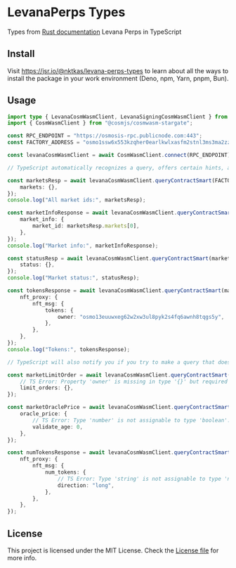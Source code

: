 # LevanaPerps Types

Types from [Rust documentation](https://apidocs.levana.finance/msg/doc/levana_perpswap_cosmos_msg/index.html) Levana Perps in TypeScript

## Install
Visit https://jsr.io/@nktkas/levana-perps-types to learn about all the ways to install the package in your work environment (Deno, npm, Yarn, pnpm, Bun).

## Usage

```typescript
import type { LevanaCosmWasmClient, LevanaSigningCosmWasmClient } from "@nktkas/levana-perps-types";
import { CosmWasmClient } from "@cosmjs/cosmwasm-stargate";

const RPC_ENDPOINT = "https://osmosis-rpc.publicnode.com:443";
const FACTORY_ADDRESS = "osmo1ssw6x553kzqher0earlkwlxasfm2stnl3ms3ma2zz4tnajxyyaaqlucd45";

const levanaCosmWasmClient = await CosmWasmClient.connect(RPC_ENDPOINT) as LevanaCosmWasmClient;

// TypeScript automatically recognizes a query, offers certain hints, and returns the appropriate response type for the query

const marketsResp = await levanaCosmWasmClient.queryContractSmart(FACTORY_ADDRESS, {
    markets: {},
});
console.log("All market ids:", marketsResp);

const marketInfoResponse = await levanaCosmWasmClient.queryContractSmart(FACTORY_ADDRESS, {
    market_info: {
        market_id: marketsResp.markets[0],
    },
});
console.log("Market info:", marketInfoResponse);

const statusResp = await levanaCosmWasmClient.queryContractSmart(marketInfoResponse.market_addr, {
    status: {},
});
console.log("Market status:", statusResp);

const tokensResponse = await levanaCosmWasmClient.queryContractSmart(marketInfoResponse.market_addr, {
    nft_proxy: {
        nft_msg: {
            tokens: {
                owner: "osmo13euuwxeg62w2xw3ul8pyk2s4fq6awnh8tqgs5y",
            },
        },
    },
});
console.log("Tokens:", tokensResponse);

// TypeScript will also notify you if you try to make a query that does not exist in the documentation

const marketLimitOrder = await levanaCosmWasmClient.queryContractSmart(marketInfoResponse.market_addr, {
    // TS Error: Property 'owner' is missing in type '{}' but required in type '{ owner: string; start_after?: Option<string> | undefined; limit?: Option<number> | undefined; order?: Option<OrderInMessage> | undefined; }'.
    limit_orders: {},
});

const marketOraclePrice = await levanaCosmWasmClient.queryContractSmart(marketInfoResponse.market_addr, {
    oracle_price: {
        // TS Error: Type 'number' is not assignable to type 'boolean'.
        validate_age: 0,
    },
});

const numTokensResponse = await levanaCosmWasmClient.queryContractSmart(marketInfoResponse.market_addr, {
    nft_proxy: {
        nft_msg: {
            num_tokens: {
                // TS Error: Type 'string' is not assignable to type 'never'.
                direction: "long",
            },
        },
    },
});
```

## License

This project is licensed under the MIT License. Check the [License file](LICENSE) for more info.
